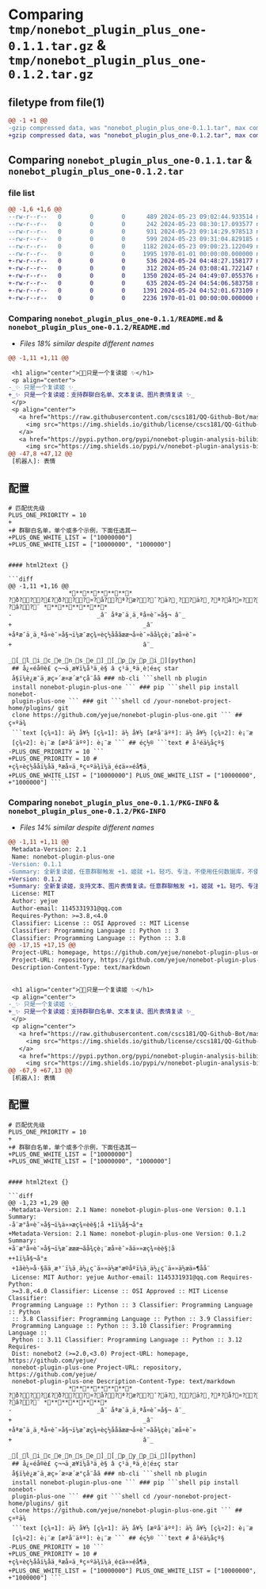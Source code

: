 # Comparing `tmp/nonebot_plugin_plus_one-0.1.1.tar.gz` & `tmp/nonebot_plugin_plus_one-0.1.2.tar.gz`

## filetype from file(1)

```diff
@@ -1 +1 @@
-gzip compressed data, was "nonebot_plugin_plus_one-0.1.1.tar", max compression
+gzip compressed data, was "nonebot_plugin_plus_one-0.1.2.tar", max compression
```

## Comparing `nonebot_plugin_plus_one-0.1.1.tar` & `nonebot_plugin_plus_one-0.1.2.tar`

### file list

```diff
@@ -1,6 +1,6 @@
--rw-r--r--   0        0        0      489 2024-05-23 09:02:44.933514 nonebot_plugin_plus_one-0.1.1/nonebot_plugin_plus_one/__init__.py
--rw-r--r--   0        0        0      242 2024-05-23 08:30:17.093577 nonebot_plugin_plus_one-0.1.1/nonebot_plugin_plus_one/config.py
--rw-r--r--   0        0        0      931 2024-05-23 09:14:29.978513 nonebot_plugin_plus_one-0.1.1/nonebot_plugin_plus_one/handler.py
--rw-r--r--   0        0        0      599 2024-05-23 09:31:04.829185 nonebot_plugin_plus_one-0.1.1/pyproject.toml
--rw-r--r--   0        0        0     1182 2024-05-23 09:00:23.122049 nonebot_plugin_plus_one-0.1.1/README.md
--rw-r--r--   0        0        0     1995 1970-01-01 00:00:00.000000 nonebot_plugin_plus_one-0.1.1/PKG-INFO
+-rw-r--r--   0        0        0      536 2024-05-24 04:48:27.158177 nonebot_plugin_plus_one-0.1.2/nonebot_plugin_plus_one/__init__.py
+-rw-r--r--   0        0        0      312 2024-05-24 03:08:41.722147 nonebot_plugin_plus_one-0.1.2/nonebot_plugin_plus_one/config.py
+-rw-r--r--   0        0        0     1350 2024-05-24 04:49:07.055376 nonebot_plugin_plus_one-0.1.2/nonebot_plugin_plus_one/handler.py
+-rw-r--r--   0        0        0      635 2024-05-24 04:54:06.583758 nonebot_plugin_plus_one-0.1.2/pyproject.toml
+-rw-r--r--   0        0        0     1391 2024-05-24 04:52:01.673109 nonebot_plugin_plus_one-0.1.2/README.md
+-rw-r--r--   0        0        0     2236 1970-01-01 00:00:00.000000 nonebot_plugin_plus_one-0.1.2/PKG-INFO
```

### Comparing `nonebot_plugin_plus_one-0.1.1/README.md` & `nonebot_plugin_plus_one-0.1.2/README.md`

 * *Files 18% similar despite different names*

```diff
@@ -1,11 +1,11 @@
 
 <h1 align="center">🐣🐤只是一个复读姬 ✨</h1>
 <p align="center">
-_✨ 只是一个复读姬 ✨_
+_✨ 只是一个复读姬：支持群聊白名单、文本复读、图片表情复读 ✨_
 </p>
 <p align="center">
   <a href="https://raw.githubusercontent.com/cscs181/QQ-Github-Bot/master/LICENSE">
     <img src="https://img.shields.io/github/license/cscs181/QQ-Github-Bot.svg" alt="license">
   </a>
   <a href="https://pypi.python.org/pypi/nonebot-plugin-analysis-bilibili">
     <img src="https://img.shields.io/pypi/v/nonebot-plugin-analysis-bilibili.svg" alt="pypi">
@@ -47,8 +47,12 @@
 [机器人]: 表情
 ```
 
 ## 配置
 ```text
 # 匹配优先级
 PLUS_ONE_PRIORITY = 10
+
+# 群聊白名单，单个或多个示例，下面任选其一
+PLUS_ONE_WHITE_LIST = ["10000000"]
+PLUS_ONE_WHITE_LIST = ["10000000", "1000000"]
 ```
```

#### html2text {}

```diff
@@ -1,11 +1,16 @@
                 ************ ?ð???£?ð???¤?å??ª?æ??¯?ä?¸??ä?¸?ª?å?¤??è?¯?»?å?§?¬ ?â??¨ ************
-                        _â¨ åªæ¯ä¸ä¸ªå¤è¯»å§¬ â¨_
+                                     _â¨
+åªæ¯ä¸ä¸ªå¤è¯»å§¬ï¼æ¯æç¾¤èç½ååãææ¬å¤è¯»ãå¾çè¡¨æå¤è¯»
+                                     â¨_
                             _[_l_i_c_e_n_s_e_]_[_p_y_p_i_][python]
 ## å¿«éå®è£ ç¬¬ä¸æ­¥ï¼å³ä¸è§ â ç¹ä¸ªä¸è¦é±ç star
 å§ï¼è¿æ¯ä¸æ­ç»´æ¤æ´æ°çå¨åã ### nb-cli ```shell nb plugin
 install nonebot-plugin-plus-one ``` ### pip ```shell pip install nonebot-
 plugin-plus-one ``` ### git ```shell cd /your-nonebot-project-home/plugins/ git
 clone https://github.com/yejue/nonebot-plugin-plus-one.git ``` ## ç¤ºä¾
 ```text [ç¾¤1]: ä½ å¥½ [ç¾¤1]: ä½ å¥½ [æºå¨äºº]: ä½ å¥½ [ç¾¤2]: è¡¨æ
 [ç¾¤2]: è¡¨æ [æºå¨äºº]: è¡¨æ ``` ## éç½® ```text # å¹éä¼åçº§
-PLUS_ONE_PRIORITY = 10 ```
+PLUS_ONE_PRIORITY = 10 #
+ç¾¤èç½ååï¼åä¸ªæå¤ä¸ªç¤ºä¾ï¼ä¸é¢ä»»éå¶ä¸
+PLUS_ONE_WHITE_LIST = ["10000000"] PLUS_ONE_WHITE_LIST = ["10000000",
+"1000000"] ```
```

### Comparing `nonebot_plugin_plus_one-0.1.1/PKG-INFO` & `nonebot_plugin_plus_one-0.1.2/PKG-INFO`

 * *Files 14% similar despite different names*

```diff
@@ -1,11 +1,11 @@
 Metadata-Version: 2.1
 Name: nonebot-plugin-plus-one
-Version: 0.1.1
-Summary: 全新复读姬，任意群聊触发 +1，姬就 +1。轻巧、专注，不使用任何数据库，不使用任何文件存储
+Version: 0.1.2
+Summary: 全新复读姬，支持文本、图片表情复读。任意群聊触发 +1，姬就 +1。轻巧、专注，不使用任何数据库，不使用任何文件存储
 License: MIT
 Author: yejue
 Author-email: 1145331931@qq.com
 Requires-Python: >=3.8,<4.0
 Classifier: License :: OSI Approved :: MIT License
 Classifier: Programming Language :: Python :: 3
 Classifier: Programming Language :: Python :: 3.8
@@ -17,15 +17,15 @@
 Project-URL: homepage, https://github.com/yejue/nonebot-plugin-plus-one
 Project-URL: repository, https://github.com/yejue/nonebot-plugin-plus-one
 Description-Content-Type: text/markdown
 
 
 <h1 align="center">🐣🐤只是一个复读姬 ✨</h1>
 <p align="center">
-_✨ 只是一个复读姬 ✨_
+_✨ 只是一个复读姬：支持群聊白名单、文本复读、图片表情复读 ✨_
 </p>
 <p align="center">
   <a href="https://raw.githubusercontent.com/cscs181/QQ-Github-Bot/master/LICENSE">
     <img src="https://img.shields.io/github/license/cscs181/QQ-Github-Bot.svg" alt="license">
   </a>
   <a href="https://pypi.python.org/pypi/nonebot-plugin-analysis-bilibili">
     <img src="https://img.shields.io/pypi/v/nonebot-plugin-analysis-bilibili.svg" alt="pypi">
@@ -67,9 +67,13 @@
 [机器人]: 表情
 ```
 
 ## 配置
 ```text
 # 匹配优先级
 PLUS_ONE_PRIORITY = 10
+
+# 群聊白名单，单个或多个示例，下面任选其一
+PLUS_ONE_WHITE_LIST = ["10000000"]
+PLUS_ONE_WHITE_LIST = ["10000000", "1000000"]
 ```
```

#### html2text {}

```diff
@@ -1,23 +1,29 @@
-Metadata-Version: 2.1 Name: nonebot-plugin-plus-one Version: 0.1.1 Summary:
-å¨æ°å¤è¯»å§¬ï¼ä»»æç¾¤èè§¦å +1ï¼å§¬å°±
+Metadata-Version: 2.1 Name: nonebot-plugin-plus-one Version: 0.1.2 Summary:
+å¨æ°å¤è¯»å§¬ï¼æ¯æææ¬ãå¾çè¡¨æå¤è¯»ãä»»æç¾¤èè§¦å
++1ï¼å§¬å°±
 +1ãè½»å·§ãä¸æ³¨ï¼ä¸ä½¿ç¨ä»»ä½æ°æ®åºï¼ä¸ä½¿ç¨ä»»ä½æä»¶å­å¨
 License: MIT Author: yejue Author-email: 1145331931@qq.com Requires-Python:
 >=3.8,<4.0 Classifier: License :: OSI Approved :: MIT License Classifier:
 Programming Language :: Python :: 3 Classifier: Programming Language :: Python
 :: 3.8 Classifier: Programming Language :: Python :: 3.9 Classifier:
 Programming Language :: Python :: 3.10 Classifier: Programming Language ::
 Python :: 3.11 Classifier: Programming Language :: Python :: 3.12 Requires-
 Dist: nonebot2 (>=2.0,<3.0) Project-URL: homepage, https://github.com/yejue/
 nonebot-plugin-plus-one Project-URL: repository, https://github.com/yejue/
 nonebot-plugin-plus-one Description-Content-Type: text/markdown
                 ************ ?ð???£?ð???¤?å??ª?æ??¯?ä?¸??ä?¸?ª?å?¤??è?¯?»?å?§?¬ ?â??¨ ************
-                        _â¨ åªæ¯ä¸ä¸ªå¤è¯»å§¬ â¨_
+                                     _â¨
+åªæ¯ä¸ä¸ªå¤è¯»å§¬ï¼æ¯æç¾¤èç½ååãææ¬å¤è¯»ãå¾çè¡¨æå¤è¯»
+                                     â¨_
                             _[_l_i_c_e_n_s_e_]_[_p_y_p_i_][python]
 ## å¿«éå®è£ ç¬¬ä¸æ­¥ï¼å³ä¸è§ â ç¹ä¸ªä¸è¦é±ç star
 å§ï¼è¿æ¯ä¸æ­ç»´æ¤æ´æ°çå¨åã ### nb-cli ```shell nb plugin
 install nonebot-plugin-plus-one ``` ### pip ```shell pip install nonebot-
 plugin-plus-one ``` ### git ```shell cd /your-nonebot-project-home/plugins/ git
 clone https://github.com/yejue/nonebot-plugin-plus-one.git ``` ## ç¤ºä¾
 ```text [ç¾¤1]: ä½ å¥½ [ç¾¤1]: ä½ å¥½ [æºå¨äºº]: ä½ å¥½ [ç¾¤2]: è¡¨æ
 [ç¾¤2]: è¡¨æ [æºå¨äºº]: è¡¨æ ``` ## éç½® ```text # å¹éä¼åçº§
-PLUS_ONE_PRIORITY = 10 ```
+PLUS_ONE_PRIORITY = 10 #
+ç¾¤èç½ååï¼åä¸ªæå¤ä¸ªç¤ºä¾ï¼ä¸é¢ä»»éå¶ä¸
+PLUS_ONE_WHITE_LIST = ["10000000"] PLUS_ONE_WHITE_LIST = ["10000000",
+"1000000"] ```
```

